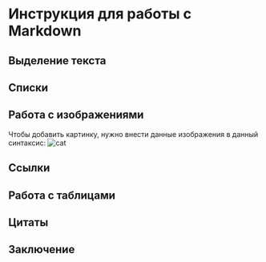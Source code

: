 # Инструкция для работы с Markdown
## Выделение текста
## Списки
## Работа с изображениями
Чтобы добавить картинку, нужно внести данные изображения в данный синтаксис:
![cat](5f60b1f59a4dde001c679ce6.jpg)
## Ссылки
## Работа с таблицами
## Цитаты
## Заключение